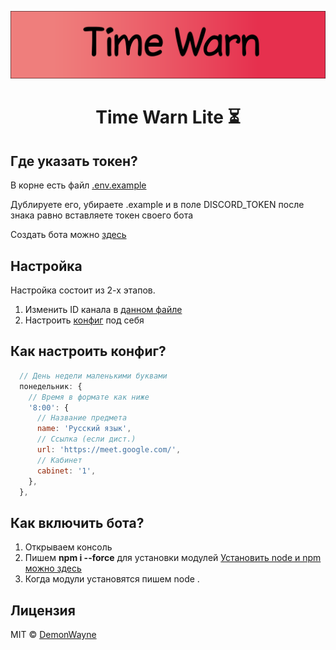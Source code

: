 <p align="center">
  <img alt="poster" src="https://github.com/DemonWayne/time-warn/blob/lite/assets/poster.png" >
</p>
<h1 align="center">Time Warn Lite ⏳</h1>

## Где указать токен?
В корне есть файл [.env.example](https://github.com/DemonWayne/time-warn/blob/lite/.env.example)

Дублируете его, убираете .example и в поле DISCORD_TOKEN после знака равно вставляете токен своего бота

Создать бота можно [здесь](https://discord.com/developers/applications)

## Настройка
Настройка состоит из 2-х этапов.
1. Изменить ID канала в [данном файле](https://github.com/DemonWayne/time-warn/blob/lite/src/utils/index.js)
2. Настроить [конфиг](https://github.com/DemonWayne/time-warn/blob/lite/src/utils/config.js) под себя

## Как настроить конфиг?
```js
  // День недели маленькими буквами
  понедельник: {
    // Время в формате как ниже
    '8:00': {
      // Название предмета
      name: 'Русский язык',
      // Ссылка (если дист.)
      url: 'https://meet.google.com/',
      // Кабинет
      cabinet: '1',
    },
  },
```

## Как включить бота?
1. Открываем консоль
2. Пишем **npm i --force** для установки модулей [Установить node и npm можно здесь](https://nodejs.org/)
3. Когда модули установятся пишем node .

## Лицензия

MIT © [DemonWayne](https://github.com/DemonWayne)
